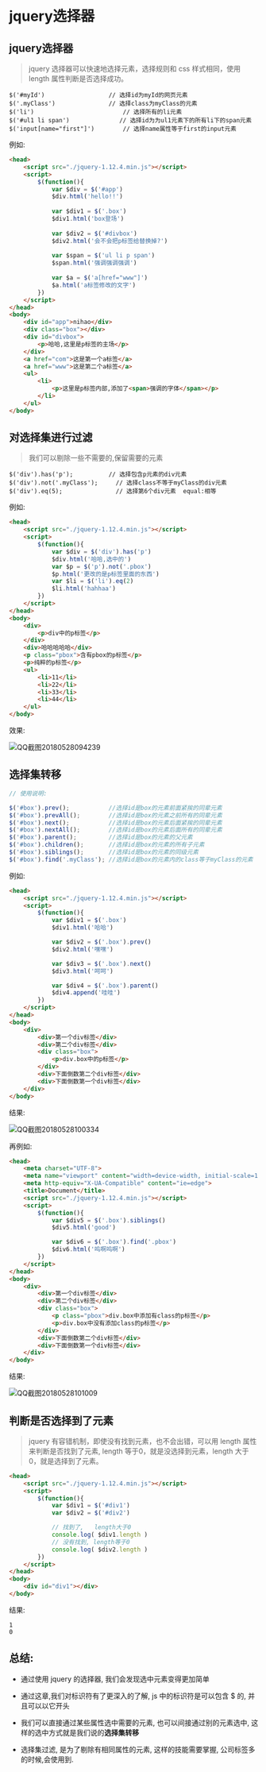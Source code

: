 # jquery选择器

## jquery选择器 

> jquery 选择器可以快速地选择元素，选择规则和 css 样式相同，使用 length 属性判断是否选择成功。

```
$('#myId') 			 	    // 选择id为myId的网页元素
$('.myClass') 		 	 	// 选择class为myClass的元素
$('li') 					    // 选择所有的li元素
$('#ul1 li span')   	 	   // 选择id为为ul1元素下的所有li下的span元素
$('input[name="first"]')        // 选择name属性等于first的input元素
```

例如:

```html
<head>
    <script src="./jquery-1.12.4.min.js"></script>
    <script>
        $(function(){
            var $div = $('#app')
            $div.html('hello!!')
            
            var $div1 = $('.box')
            $div1.html('box登场')
            
            var $div2 = $('#divbox')
            $div2.html('会不会把p标签给替换掉?')
            
            var $span = $('ul li p span')
            $span.html('强调强调强调')
            
            var $a = $('a[href="www"]')
            $a.html('a标签修改的文字')
        })
    </script>
</head>
<body>
    <div id="app">nihao</div>
    <div class="box"></div>
    <div id="divbox">
        <p>哈哈,这里是p标签的主场</p>
    </div>
    <a href="com">这是第一个a标签</a>
    <a href="www">这是第二个a标签</a>
    <ul>
        <li>
            <p>这里是p标签内部,添加了<span>强调的字体</span></p>
        </li>
    </ul>
</body>
```





## 对选择集进行过滤

> 我们可以剔除一些不需要的,保留需要的元素

```
$('div').has('p'); 			// 选择包含p元素的div元素
$('div').not('.myClass');	  // 选择class不等于myClass的div元素
$('div').eq(5); 		      // 选择第6个div元素  equal:相等
```

例如: 

```html
<head>
    <script src="./jquery-1.12.4.min.js"></script>
    <script>
        $(function(){
            var $div = $('div').has('p')
            $div.html('哈哈,选中的')
            var $p = $('p').not('.pbox')
            $p.html('更改的是p标签里面的东西')
            var $li = $('li').eq(2)
            $li.html('hahhaa')
        })
    </script>
</head>
<body>
    <div>
        <p>div中的p标签</p>
    </div>
    <div>哈哈哈哈哈</div>
    <p class="pbox">含有pbox的p标签</p>
    <p>纯粹的p标签</p>
    <ul>
        <li>11</li>
        <li>22</li>
        <li>33</li>
        <li>44</li>
    </ul>
</body>
```

效果: 

![QQ截图20180528094239](../images/QQ%E6%88%AA%E5%9B%BE20180528094239.png)





## 选择集转移

```javascript
// 使用说明: 

$('#box').prev();  			//选择id是box的元素前面紧挨的同辈元素
$('#box').prevAll(); 		//选择id是box的元素之前所有的同辈元素
$('#box').next(); 			//选择id是box的元素后面紧挨的同辈元素
$('#box').nextAll(); 		//选择id是box的元素后面所有的同辈元素
$('#box').parent(); 		//选择id是box的元素的父元素
$('#box').children(); 		//选择id是box的元素的所有子元素
$('#box').siblings(); 		//选择id是box的元素的同级元素
$('#box').find('.myClass'); //选择id是box的元素内的class等于myClass的元素
```



例如:

```html
<head>
    <script src="./jquery-1.12.4.min.js"></script>
    <script>
        $(function(){
            var $div1 = $('.box')
            $div1.html('哈哈')  

            var $div2 = $('.box').prev()
            $div2.html('嘿嘿')

            var $div3 = $('.box').next()
            $div3.html('呵呵')

            var $div4 = $('.box').parent()
            $div4.append('哇哇')
        })
    </script>
</head>
<body>
    <div>
        <div>第一个div标签</div>
        <div>第二个div标签</div>
        <div class="box">
            <p>div.box中的p标签</p>
        </div>
        <div>下面倒数第二个div标签</div>
        <div>下面倒数第一个div标签</div> 
    </div>
</body>
```

结果:

![QQ截图20180528100334](../images/QQ%E6%88%AA%E5%9B%BE20180528100334.png)

再例如:

```html
<head>
    <meta charset="UTF-8">
    <meta name="viewport" content="width=device-width, initial-scale=1.0">
    <meta http-equiv="X-UA-Compatible" content="ie=edge">
    <title>Document</title>
    <script src="./jquery-1.12.4.min.js"></script>
    <script>
        $(function(){
            var $div5 = $('.box').siblings()
            $div5.html('good')

            var $div6 = $('.box').find('.pbox')
            $div6.html('呜啊呜啊')
        })
    </script>
</head>
<body>
    <div>
        <div>第一个div标签</div>
        <div>第二个div标签</div>
        <div class="box">
            <p class="pbox">div.box中添加有class的p标签</p>
            <p>div.box中没有添加class的p标签</p>
        </div>
        <div>下面倒数第二个div标签</div>
        <div>下面倒数第一个div标签</div> 
    </div>
</body>
```

结果:

![QQ截图20180528101009](../images/QQ%E6%88%AA%E5%9B%BE20180528101009.png)







## 判断是否选择到了元素

> jquery 有容错机制，即使没有找到元素，也不会出错，可以用 length 属性来判断是否找到了元素, length 等于0，就是没选择到元素，length 大于0，就是选择到了元素。

```html
<head>
    <script src="./jquery-1.12.4.min.js"></script>
    <script>
        $(function(){
            var $div1 = $('#div1')
            var $div2 = $('#div2')

            // 找到了,   length大于0
            console.log( $div1.length ) 
            // 没有找到, length等于0
            console.log( $div2.length )
        })
    </script>
</head>
<body>
    <div id="div1"></div>
</body>
```

结果:

```
1 
0
```





## 总结:

- 通过使用 jquery 的选择器, 我们会发现选中元素变得更加简单

- 通过这章,我们对标识符有了更深入的了解,  js 中的标识符是可以包含 $ 的, 并且可以以它开头

- 我们可以直接通过某些属性选中需要的元素, 也可以间接通过别的元素选中, 这样的选中方式就是我们说的**选择集转移**

- 选择集过滤, 是为了剔除有相同属性的元素, 这样的技能需要掌握, 公司标签多的时候,会使用到.
